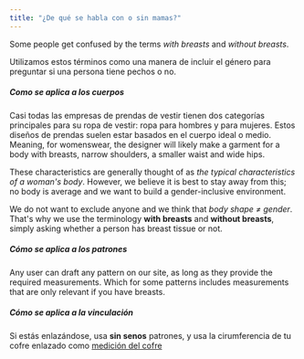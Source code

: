 ```yaml
---
title: "¿De qué se habla con o sin mamas?"
---
```


Some people get confused by the terms _with breasts_ and _without breasts_.

Utilizamos estos términos como una manera de incluir el género para preguntar si una persona tiene pechos o no.

##### Como se aplica a los cuerpos

Casi todas las empresas de prendas de vestir tienen dos categorías principales para su ropa de vestir: ropa para hombres y para mujeres. Estos diseños de prendas suelen estar basados en el cuerpo ideal o medio. Meaning, for womenswear, the designer will likely make a garment for a body with breasts, narrow shoulders, a smaller waist and wide hips.

These characteristics are generally thought of as _the typical characteristics of a woman's body_. However, we believe it is best to stay away from this; no body is average and we want to build a gender-inclusive environment.

We do not want to exclude anyone and we think that _body shape ≠ gender_. That's why we use the terminology **with breasts** and **without breasts**, simply asking whether a person has breast tissue or not.

##### Cómo se aplica a los patrones

Any user can draft any pattern on our site, as long as they provide the required measurements. Which for some patterns includes measurements that are only relevant if you have breasts.

##### Cómo se aplica a la vinculación

Si estás enlazándose, usa **sin senos** patrones, y usa la cirumferencia de tu cofre enlazado como [medición del cofre](/docs/measurements/chest/)
